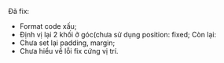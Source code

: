 Đã fix:
- Format code xấu;
- Định vị lại 2 khối ở góc(chưa sử dụng position: fixed;
Còn lại:
- Chưa set lại padding, margin;
- Chưa hiểu về lỗi fix cứng vị trí.
